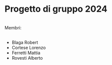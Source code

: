 <h1>Progetto di gruppo 2024</h1>
</br>
Membri:
</br></br>
<ul>
  <li>Blaga Robert</li>
  <li>Cortese Lorenzo</li>
  <li>Ferretti  Mattia</li>
  <li>Rovesti Alberto</li>
  
</ul>

